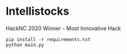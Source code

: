 # Intellistocks
HackNC 2020 Winner - Most Innovative Hack 

```
pip install -r requirements.txt
python main.py
``` 

